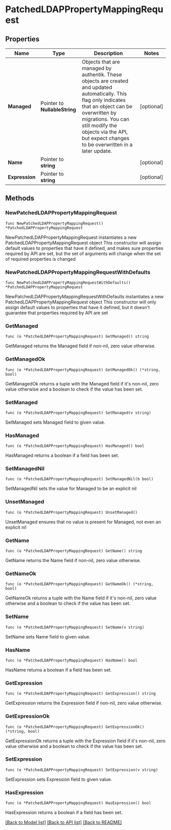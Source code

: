 # PatchedLDAPPropertyMappingRequest

## Properties

Name | Type | Description | Notes
------------ | ------------- | ------------- | -------------
**Managed** | Pointer to **NullableString** | Objects that are managed by authentik. These objects are created and updated automatically. This flag only indicates that an object can be overwritten by migrations. You can still modify the objects via the API, but expect changes to be overwritten in a later update. | [optional] 
**Name** | Pointer to **string** |  | [optional] 
**Expression** | Pointer to **string** |  | [optional] 

## Methods

### NewPatchedLDAPPropertyMappingRequest

`func NewPatchedLDAPPropertyMappingRequest() *PatchedLDAPPropertyMappingRequest`

NewPatchedLDAPPropertyMappingRequest instantiates a new PatchedLDAPPropertyMappingRequest object
This constructor will assign default values to properties that have it defined,
and makes sure properties required by API are set, but the set of arguments
will change when the set of required properties is changed

### NewPatchedLDAPPropertyMappingRequestWithDefaults

`func NewPatchedLDAPPropertyMappingRequestWithDefaults() *PatchedLDAPPropertyMappingRequest`

NewPatchedLDAPPropertyMappingRequestWithDefaults instantiates a new PatchedLDAPPropertyMappingRequest object
This constructor will only assign default values to properties that have it defined,
but it doesn't guarantee that properties required by API are set

### GetManaged

`func (o *PatchedLDAPPropertyMappingRequest) GetManaged() string`

GetManaged returns the Managed field if non-nil, zero value otherwise.

### GetManagedOk

`func (o *PatchedLDAPPropertyMappingRequest) GetManagedOk() (*string, bool)`

GetManagedOk returns a tuple with the Managed field if it's non-nil, zero value otherwise
and a boolean to check if the value has been set.

### SetManaged

`func (o *PatchedLDAPPropertyMappingRequest) SetManaged(v string)`

SetManaged sets Managed field to given value.

### HasManaged

`func (o *PatchedLDAPPropertyMappingRequest) HasManaged() bool`

HasManaged returns a boolean if a field has been set.

### SetManagedNil

`func (o *PatchedLDAPPropertyMappingRequest) SetManagedNil(b bool)`

 SetManagedNil sets the value for Managed to be an explicit nil

### UnsetManaged
`func (o *PatchedLDAPPropertyMappingRequest) UnsetManaged()`

UnsetManaged ensures that no value is present for Managed, not even an explicit nil
### GetName

`func (o *PatchedLDAPPropertyMappingRequest) GetName() string`

GetName returns the Name field if non-nil, zero value otherwise.

### GetNameOk

`func (o *PatchedLDAPPropertyMappingRequest) GetNameOk() (*string, bool)`

GetNameOk returns a tuple with the Name field if it's non-nil, zero value otherwise
and a boolean to check if the value has been set.

### SetName

`func (o *PatchedLDAPPropertyMappingRequest) SetName(v string)`

SetName sets Name field to given value.

### HasName

`func (o *PatchedLDAPPropertyMappingRequest) HasName() bool`

HasName returns a boolean if a field has been set.

### GetExpression

`func (o *PatchedLDAPPropertyMappingRequest) GetExpression() string`

GetExpression returns the Expression field if non-nil, zero value otherwise.

### GetExpressionOk

`func (o *PatchedLDAPPropertyMappingRequest) GetExpressionOk() (*string, bool)`

GetExpressionOk returns a tuple with the Expression field if it's non-nil, zero value otherwise
and a boolean to check if the value has been set.

### SetExpression

`func (o *PatchedLDAPPropertyMappingRequest) SetExpression(v string)`

SetExpression sets Expression field to given value.

### HasExpression

`func (o *PatchedLDAPPropertyMappingRequest) HasExpression() bool`

HasExpression returns a boolean if a field has been set.


[[Back to Model list]](../README.md#documentation-for-models) [[Back to API list]](../README.md#documentation-for-api-endpoints) [[Back to README]](../README.md)


